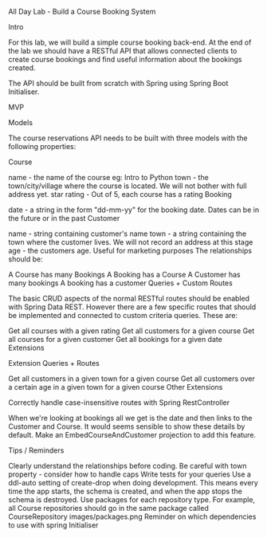 All Day Lab - Build a Course Booking System

Intro

For this lab, we will build a simple course booking back-end. At the end of the lab we should have a RESTful API that allows connected clients to create course bookings and find useful information about the bookings created.

The API should be built from scratch with Spring using Spring Boot Initialiser.

MVP

Models

The course reservations API needs to be built with three models with the following properties:

Course

name - the name of the course eg: Intro to Python
town - the town/city/village where the course is located. We will not bother with full address yet.
star rating - Out of 5, each course has a rating
Booking

date - a string in the form "dd-mm-yy" for the booking date. Dates can be in the future or in the past
Customer

name - string containing customer's name
town - a string containing the town where the customer lives. We will not record an address at this stage
age - the customers age. Useful for marketing purposes
The relationships should be:

A Course has many Bookings
A Booking has a Course
A Customer has many bookings
A booking has a customer
Queries + Custom Routes

The basic CRUD aspects of the normal RESTful routes should be enabled with Spring Data REST. However there are a few specific routes that should be implemented and connected to custom criteria queries. These are:

Get all courses with a given rating
Get all customers for a given course
Get all courses for a given customer
Get all bookings for a given date
Extensions

Extension Queries + Routes

Get all customers in a given town for a given course
Get all customers over a certain age in a given town for a given course
Other Extensions

Correctly handle case-insensitive routes with Spring RestController

When we're looking at bookings all we get is the date and then links to the Customer and Course. It would seems sensible to show these details by default. Make an EmbedCourseAndCustomer projection to add this feature.

Tips / Reminders

Clearly understand the relationships before coding.
Be careful with town property - consider how to handle caps
Write tests for your queries
Use a ddl-auto setting of create-drop when doing development. This means every time the app starts, the schema is created, and when the app stops the schema is destroyed.
Use packages for each repository type. For example, all Course repositories should go in the same package called CourseRepository images/packages.png
Reminder on which dependencies to use with spring Initialiser 
